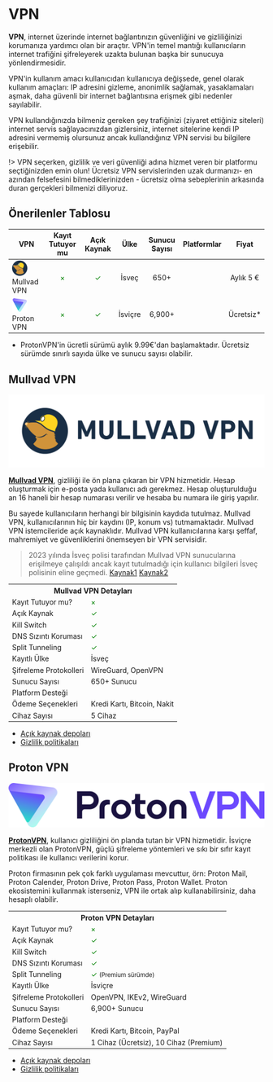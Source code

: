 <!-- NOTLAR 
 - Bu içerik halihazırda yazılmıştır. İçerik içinde ekleme yapma yada düzeltme yapma ihtiyacı yoksa değişiklik yapmanız önerilmez. Uygulama önerilerine ekleme yapmak isterseniz, eklenen diğer uygulamaların kalitesinde olmasına özen gösteriniz.
 - Bu içeriğe eklenmesi gereken şeyler olduğu düşünülmektedir. https://github.com/GuvendeKal/guvendekal.org/issues/28 buradan bakabilirsiniz.
 - Tablo eklemeyi unutmayın 
 - Uygun görseller eklemeyi unutmayın.
 - İçerik kuralları ve ekleme yapmak sayfalarını ziyaret edebilirsiniz -->

# VPN

**VPN**, internet üzerinde internet bağlantınızın güvenliğini ve gizliliğinizi korumanıza yardımcı olan bir araçtır. VPN'in temel mantığı kullanıcıların internet trafiğini şifreleyerek uzakta bulunan başka bir sunucuya yönlendirmesidir.

VPN'in kullanım amacı kullanıcıdan kullanıcıya değişsede, genel olarak kullanım amaçları: IP adresini gizleme, anonimlik sağlamak, yasaklamaları aşmak, daha güvenli bir internet bağlantısına erişmek gibi nedenler sayılabilir.

VPN kullandığınızda bilmeniz gereken şey trafiğinizi (ziyaret ettiğiniz siteleri) internet servis sağlayacınızdan gizlersiniz, internet sitelerine kendi IP adresini vermemiş olursunuz ancak kullandığınız VPN servisi bu bilgilere erişebilir.

!> VPN seçerken, gizlilik ve veri güvenliği adına hizmet veren bir platformu seçtiğinizden emin olun! Ücretsiz VPN servislerinden uzak durmanızı- en azından felsefesini bilmediklerinizden - ücretsiz olma sebeplerinin arkasında duran gerçekleri bilmenizi diliyoruz.

## Önerilenler Tablosu

| VPN            | Kayıt Tutuyor mu | Açık Kaynak | Ülke        | Sunucu Sayısı | Platformlar                                        | Fiyat         |
|----------------|:---------------:|:-----------:|:-----------:|:-------------:|:--------------------------------------------------------:|:-------------:|
| <span style="display: inline-block; vertical-align: middle;"><img src="docs/images/mullvadvpn-icon.png" alt="Mullvad" style="width: 30px; height: 30px;"> </span> <span style="display: inline-block; vertical-align: middle;"> Mullvad VPN    | <span style="color: green;">×</span>           | <span style="color: green;">✓</span>       | İsveç       | 650+          | <i class="fa-brands fa-windows"></i> <i class="fa-brands fa-apple"></i> <i class="fa-brands fa-linux"></i> <i class="fa-brands fa-android"></i> <i class="fa-brands fa-app-store-ios"></i>                     | Aylık 5 €    |
| <span style="display: inline-block; vertical-align: middle;"><img src="docs/images/protonvpn-icon.png" alt="Proton" style="width: 30px; height: 30px;"> </span> <span style="display: inline-block; vertical-align: middle;"> Proton VPN     | <span style="color: green;">×</span>           | <span style="color: green;">✓</span>       | İsviçre     | 6,900+        | <i class="fa-brands fa-windows"></i> <i class="fa-brands fa-apple"></i> <i class="fa-brands fa-linux"></i> <i class="fa-brands fa-android"></i> <i class="fa-brands fa-app-store-ios"></i>                     | Ücretsiz*     |

* ProtonVPN'in ücretli sürümü aylık 9.99€'dan başlamaktadır. Ücretsiz sürümde sınırlı sayıda ülke ve sunucu sayısı olabilir.

## Mullvad VPN

![mullvad](images/mullvad.png)


[**Mullvad VPN**](https://mullvad.net/en), gizliliği ile ön plana çıkaran bir VPN hizmetidir. Hesap oluşturmak için e-posta yada kullanıcı adı gerekmez. Hesap oluşturulduğu an 16 haneli bir hesap numarası verilir ve hesaba bu numara ile giriş yapılır. 

Bu sayede kullanıcıların herhangi bir bilgisinin kaydıda tutulmaz. Mullvad VPN, kullanıcılarının hiç bir kaydını (IP, konum vs) tutmamaktadır. Mullvad VPN istemcileride açık kaynaklıdır. Mullvad VPN kullanıcılarına karşı şeffaf, mahremiyet ve güvenliklerini önemseyen bir VPN servisidir.

> 2023 yılında İsveç polisi tarafından Mullvad VPN sunucularına erişilmeye çalışıldı ancak kayıt tutulmadığı için kullanıcı bilgileri İsveç polisinin eline geçmedi. [Kaynak1](https://www.pcmag.com/news/mullvad-vpn-hit-with-search-warrant-in-attempted-police-raid) [Kaynak2](https://www.theverge.com/2023/4/21/23692580/mullvad-vpn-raid-sweden-police)

<table>
  <tr>
    <th colspan="2">Mullvad VPN Detayları</th>
  </tr>
  <tr>
    <td>Kayıt Tutuyor mu?</td>
    <td><span style="color: green;">×</span></td>
  <tr>
    <td>Açık Kaynak</td>
    <td><span style="color: green;">✓</span></td>
  </tr>
    <tr>
    <td>Kill Switch</td>
    <td><span style="color: green;">✓</span></td>
  </tr>
  <tr>
    <td>DNS Sızıntı Koruması</td>
    <td><span style="color: green;">✓</span></td>
  </tr>
  <tr>
    <td>Split Tunneling</td>
    <td><span style="color: green;">✓</span></td>
  </tr>
    </tr>
  <tr>
    <td>Kayıtlı Ülke</td>
    <td>İsveç</td>
  </tr>
  <tr>
    <td>Şifreleme Protokolleri</td>
    <td>WireGuard, OpenVPN</td>
  </tr>
  <tr>
    <td>Sunucu Sayısı</td>
    <td>650+ Sunucu</td>
  </tr>
  <tr>
    <td>Platform Desteği</td>
    <td><i class="fa-brands fa-windows"></i> <i class="fa-brands fa-apple"></i> <i class="fa-brands fa-linux"></i> <i class="fa-brands fa-android"></i> <i class="fa-brands fa-app-store-ios"></i> </td>
  </tr>
  <tr>
    <td>Ödeme Seçenekleri</td>
    <td>Kredi Kartı, Bitcoin, Nakit</td>
  </tr>
  <tr>
    <td>Cihaz Sayısı</td>
    <td>5 Cihaz</td>
  </tr>
</table>

* [Açık kaynak depoları](https://github.com/mullvad/mullvadvpn-app)
* [Gizlilik politikaları](https://mullvad.net/en/help/privacy-policy)


## Proton VPN

![proton](images/proton.png)

[**ProtonVPN**](https://protonvpn.com/), kullanıcı gizliliğini ön planda tutan bir VPN hizmetidir. İsviçre merkezli olan ProtonVPN, güçlü şifreleme yöntemleri ve sıkı bir sıfır kayıt politikası ile kullanıcı verilerini korur.

Proton firmasının pek çok farklı uygulaması mevcuttur, örn: Proton Mail, Proton Calender, Proton Drive, Proton Pass, Proton Wallet. Proton ekosistemini kullanmak isterseniz, VPN ile ortak alıp kullanabilirsiniz, daha hesaplı olabilir.

<table>
  <tr>
    <th colspan="2">Proton VPN Detayları</th>
  </tr>
  <tr>
    <td>Kayıt Tutuyor mu?</td>
    <td><span style="color: green;">×</span></td>
  </tr>
  <tr>
    <td>Açık Kaynak</td>
    <td><span style="color: green;">✓</span></td>
  </tr>
   <tr>
    <td>Kill Switch</td>
    <td><span style="color: green;">✓</span></td>
  </tr>
  <tr>
    <td>DNS Sızıntı Koruması</td>
    <td><span style="color: green;">✓</span></td>
  </tr>
  <tr>
    <td>Split Tunneling</td>
    <td><span style="color: green;">✓</span> <small>(Premium sürümde)<small></td>
  </tr>
    <tr>
    <td>Kayıtlı Ülke</td>
    <td>İsviçre</td>
  </tr>
  <tr>
    <td>Şifreleme Protokolleri</td>
    <td>OpenVPN, IKEv2, WireGuard</td>
  </tr>
  <tr>
    <td>Sunucu Sayısı</td>
    <td>6,900+ Sunucu</td>
  </tr>
  <tr>
    <td>Platform Desteği</td>
    <td><i class="fa-brands fa-windows"></i> <i class="fa-brands fa-apple"></i> <i class="fa-brands fa-linux"></i> <i class="fa-brands fa-android"></i> <i class="fa-brands fa-app-store-ios"></i> </td>
  </tr>
  <tr>
    <td>Ödeme Seçenekleri</td>
    <td>Kredi Kartı, Bitcoin, PayPal</td>
  </tr>
  <tr>
    <td>Cihaz Sayısı</td>
    <td>1 Cihaz (Ücretsiz), 10 Cihaz (Premium)</td>
  </tr>
</table>

* [Açık kaynak depoları](https://github.com/ProtonVPN)
* [Gizlilik politikaları](https://protonvpn.com/privacy-policy)
